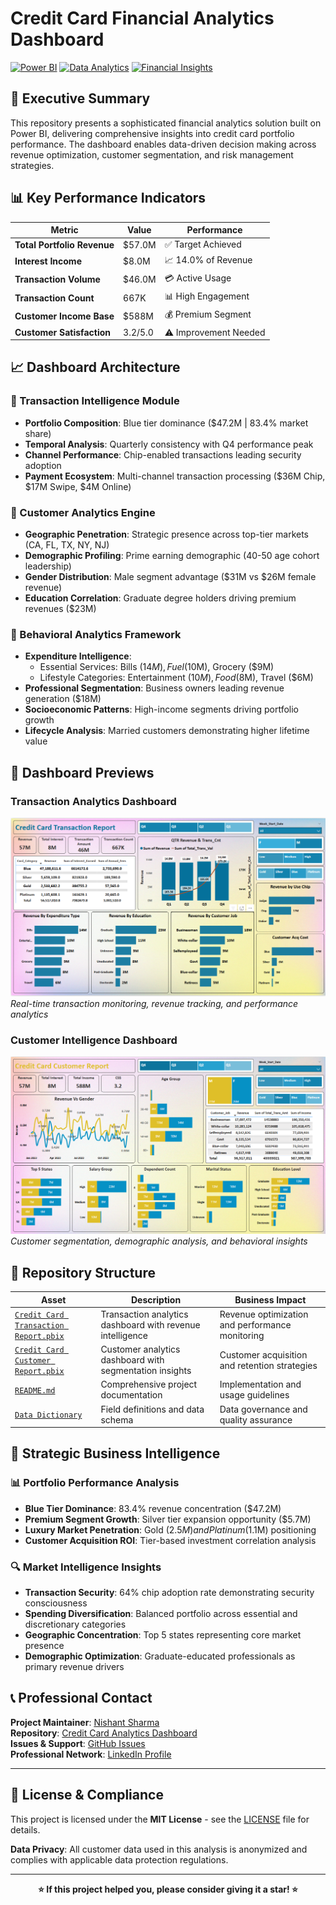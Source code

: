 # Credit Card Financial Analytics Dashboard

[![Power BI](https://img.shields.io/badge/Power%20BI-F2C811?style=for-the-badge&logo=powerbi&logoColor=black)](https://powerbi.microsoft.com/)
[![Data Analytics](https://img.shields.io/badge/Data%20Analytics-4285F4?style=for-the-badge&logo=googleanalytics&logoColor=white)](https://github.com/Nishantsharma277/Credit-Card-Report)
[![Financial Insights](https://img.shields.io/badge/Financial%20Insights-00D4AA?style=for-the-badge&logo=mint&logoColor=white)](https://github.com/Nishantsharma277/Credit-Card-Report)

## 🏢 Executive Summary

This repository presents a sophisticated financial analytics solution built on Power BI, delivering comprehensive insights into credit card portfolio performance. The dashboard enables data-driven decision making across revenue optimization, customer segmentation, and risk management strategies.

## 📊 Key Performance Indicators

| Metric | Value | Performance |
|--------|-------|-------------|
| **Total Portfolio Revenue** | $57.0M | ✅ Target Achieved |
| **Interest Income** | $8.0M | 📈 14.0% of Revenue |
| **Transaction Volume** | $46.0M | 💳 Active Usage |
| **Transaction Count** | 667K | 📊 High Engagement |
| **Customer Income Base** | $588M | 💰 Premium Segment |
| **Customer Satisfaction** | 3.2/5.0 | ⚠️ Improvement Needed |

## 📈 Dashboard Architecture

### 🎯 Transaction Intelligence Module
- **Portfolio Composition**: Blue tier dominance ($47.2M | 83.4% market share)
- **Temporal Analysis**: Quarterly consistency with Q4 performance peak
- **Channel Performance**: Chip-enabled transactions leading security adoption
- **Payment Ecosystem**: Multi-channel transaction processing ($36M Chip, $17M Swipe, $4M Online)

### 👥 Customer Analytics Engine
- **Geographic Penetration**: Strategic presence across top-tier markets (CA, FL, TX, NY, NJ)
- **Demographic Profiling**: Prime earning demographic (40-50 age cohort leadership)
- **Gender Distribution**: Male segment advantage ($31M vs $26M female revenue)
- **Education Correlation**: Graduate degree holders driving premium revenues ($23M)

### 💼 Behavioral Analytics Framework
- **Expenditure Intelligence**: 
  - Essential Services: Bills ($14M), Fuel ($10M), Grocery ($9M)
  - Lifestyle Categories: Entertainment ($10M), Food ($8M), Travel ($6M)
- **Professional Segmentation**: Business owners leading revenue generation ($18M)
- **Socioeconomic Patterns**: High-income segments driving portfolio growth
- **Lifecycle Analysis**: Married customers demonstrating higher lifetime value

## 📸 Dashboard Previews

### Transaction Analytics Dashboard
![Credit Card Transaction Dashboard](https://github.com/Nishantsharma277/Credit-Card-Report/blob/main/Credit-Card-Transaction-Report.png)
*Real-time transaction monitoring, revenue tracking, and performance analytics*

### Customer Intelligence Dashboard  
![Credit Card Customer Dashboard](https://github.com/Nishantsharma277/Credit-Card-Report/blob/main/Credit-Card-Customer-Report.png)
*Customer segmentation, demographic analysis, and behavioral insights*

## 📁 Repository Structure

| Asset | Description | Business Impact |
|-------|-------------|-----------------|
| [`Credit Card Transaction Report.pbix`](https://github.com/Nishantsharma277/Credit-Card-Report/blob/main/Credit%20Card%20Transation%20Report.pdf) | Transaction analytics dashboard with revenue intelligence | Revenue optimization and performance monitoring |
| [`Credit Card Customer Report.pbix`](https://github.com/Nishantsharma277/Credit-Card-Report/blob/main/Credit%20Card%20Customer%20Report.pdf) | Customer analytics dashboard with segmentation insights | Customer acquisition and retention strategies |
| [`README.md`](https://github.com/Nishantsharma277/Credit-Card-Report/blob/main/README.md) | Comprehensive project documentation | Implementation and usage guidelines |
| [`Data Dictionary`](#-technical-specifications) | Field definitions and data schema | Data governance and quality assurance |

## 🎯 Strategic Business Intelligence

### 📊 Portfolio Performance Analysis
- **Blue Tier Dominance**: 83.4% revenue concentration ($47.2M)
- **Premium Segment Growth**: Silver tier expansion opportunity ($5.7M)
- **Luxury Market Penetration**: Gold ($2.5M) and Platinum ($1.1M) positioning
- **Customer Acquisition ROI**: Tier-based investment correlation analysis

### 🔍 Market Intelligence Insights
- **Transaction Security**: 64% chip adoption rate demonstrating security consciousness
- **Spending Diversification**: Balanced portfolio across essential and discretionary categories
- **Geographic Concentration**: Top 5 states representing core market presence
- **Demographic Optimization**: Graduate-educated professionals as primary revenue drivers

## 📞 Professional Contact

**Project Maintainer**: [Nishant Sharma](https://github.com/Nishantsharma277)  
**Repository**: [Credit Card Analytics Dashboard](https://github.com/Nishantsharma277/Credit-Card-Report)  
**Issues & Support**: [GitHub Issues](https://github.com/Nishantsharma277/Credit-Card-Report/issues)  
**Professional Network**: [LinkedIn Profile](https://linkedin.com/in/nishantsharma277)

---

## 📄 License & Compliance

This project is licensed under the **MIT License** - see the [LICENSE](LICENSE) file for details.

**Data Privacy**: All customer data used in this analysis is anonymized and complies with applicable data protection regulations.

---

<div align="center">

**⭐ If this project helped you, please consider giving it a star! ⭐**

</div>
